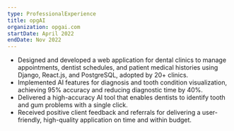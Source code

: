 ```yaml
---
type: ProfessionalExperience
title: opgAI
organization: opgai.com
startDate: April 2022
endDate: Nov 2022
---
```


- Designed and developed a web application for dental clinics to manage appointments, dentist schedules, and patient medical histories using Django, React.js, and PostgreSQL, adopted by 20+ clinics.
- Implemented AI features for diagnosis and tooth condition visualization, achieving 95% accuracy and reducing diagnostic time by 40%.
- Delivered a high-accuracy AI tool that enables dentists to identify tooth and gum problems with a single click.
- Received positive client feedback and referrals for delivering a user-friendly, high-quality application on time and within budget.

